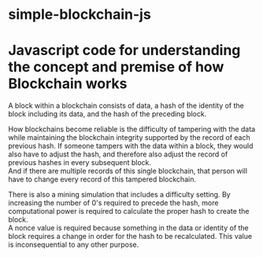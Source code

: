 # simple-blockchain-js

# Javascript code for understanding the concept and premise of how Blockchain works  
A block within a blockchain consists of data, a hash of the identity of the block including its data, and the hash of the preceding block.  

How blockchains become reliable is the difficulty of tampering with the data while maintaining the blockchain integrity supported by the record of each previous hash.
If someone tampers with the data within a block, they would also have to adjust the hash, and therefore also adjust the record of previous hashes in every subsequent block.  
And if there are multiple records of this single blockchain, that person will have to change every record of this tampered blockchain.  

There is also a mining simulation that includes a difficulty setting. By increasing the number of 0's required to precede the hash, more computational power is required to calculate the proper hash to create the block.  
A nonce value is required because something in the data or identity of the block requires a change in order for the hash to be recalculated. This value is inconsequential to any other purpose.  



